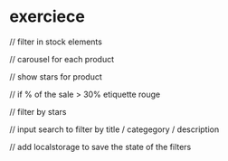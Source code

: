 # exerciece

// filter in stock elements

// carousel for each product

// show stars for product

// if % of the sale > 30% etiquette rouge

// filter by stars

// input search to filter by title / categegory / description

// add localstorage to save the state of the filters

